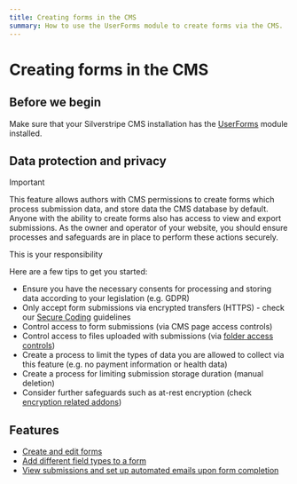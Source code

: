 ```yaml
---
title: Creating forms in the CMS
summary: How to use the UserForms module to create forms via the CMS.
---
```


# Creating forms in the CMS

## Before we begin

Make sure that your Silverstripe CMS installation has the [UserForms](https://addons.silverstripe.org/add-ons/silverstripe/userforms/) module installed.

## Data protection and privacy

> [!Important]
> This feature allows authors with CMS permissions to create forms which process submission data,
> and store data the CMS database by default. Anyone with the ability to create forms
> also has access to view and export submissions. As the owner and operator of your website,
> you should ensure processes and safeguards are in place to perform these actions securely.
>
> This is your responsibility

Here are a few tips to get you started:

- Ensure you have the necessary consents for processing and storing data according to your legislation (e.g. GDPR)
- Only accept form submissions via encrypted transfers (HTTPS) - check our [Secure Coding](https://docs.silverstripe.org/en/developer_guides/security/secure_coding/) guidelines
- Control access to form submissions (via CMS page access controls)
- Control access to files uploaded with submissions (via [folder access controls](./field-types#file-upload-field))
- Create a process to limit the types of data you are allowed to collect via this feature (e.g. no payment information or health data)
- Create a process for limiting submission storage duration (manual deletion)
- Consider further safeguards such as at-rest encryption (check [encryption related addons](https://addons.silverstripe.org/add-ons?search=encrypt))

## Features

- [Create and edit forms](./creating-and-editing-forms)
- [Add different field types to a form](./field-types)
- [View submissions and set up automated emails upon form completion](./form-submissions)

